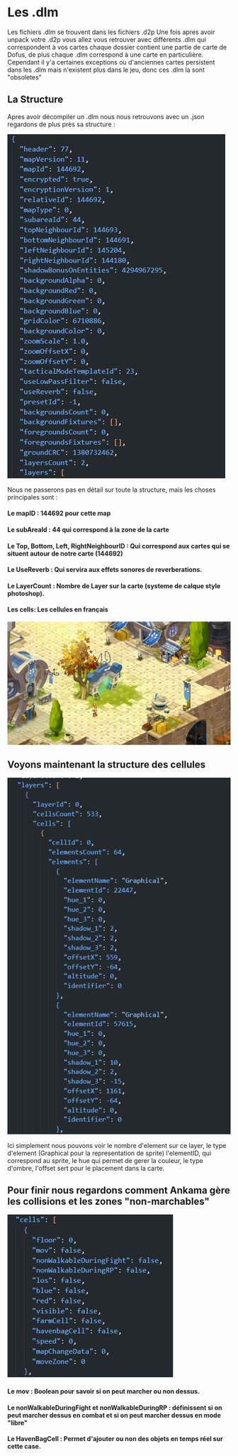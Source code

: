 # Les .dlm 

Les fichiers .dlm se trouvent dans les fichiers .d2p 
Une fois apres avoir unpack votre .d2p vous allez vous retrouver avec différents .dlm qui correspondent à vos cartes chaque dossier contient une partie de carte de Dofus, de plus chaque .dlm correspond à une carte en particulière. 
Cependant il y'a certaines exceptions ou d'anciennes cartes persistent dans les .dlm mais n'existent plus dans le jeu, donc ces .dlm la sont "obsoletes"

## La Structure

Apres avoir décompiler un .dlm nous nous retrouvons avec un .json regardons de plus près sa structure : 

![structure](../resources/dev/dlm-struct.PNG)


Nous ne passerons pas en détail sur toute la structure, mais les choses principales sont : 

#### Le mapID : 144692 pour cette map
#### Le subAreaId : 44 qui correspond à la zone de la carte
#### Le Top, Bottom, Left, RightNeighbourID : Qui correspond aux cartes qui se situent autour de notre carte (144692)
#### Le UseReverb : Qui servira aux effets sonores de reverberations. 
#### Le LayerCount : Nombre de Layer sur la carte (systeme de calque style photoshop).
#### Les cells: Les cellules en français 
![cells](../resources/dev/Cellmapping.PNG)

## Voyons maintenant la structure des cellules 

![cells-struct](../resources/dev/layer-dlm.PNG)

Ici simplement nous pouvons voir le nombre d'element sur ce layer, le type d'element (Graphical pour la representation de sprite) l'elementID, qui correspond au sprite, le hue qui permet de gerer la couleur, le type d'ombre, l'offset sert pour le placement dans la carte.


## Pour finir nous regardons comment Ankama gère les collisions et les zones "non-marchables"

![cells-collision](../resources/dev/cell-collision.PNG)

#### Le mov : Boolean pour savoir si on peut marcher ou non dessus.
#### Le nonWalkableDuringFight et nonWalkableDuringRP : définissent si on peut marcher dessus en combat et si on peut marcher dessus en mode "libre"
#### Le HavenBagCell : Permet d'ajouter ou non des objets en temps réel sur cette case.
